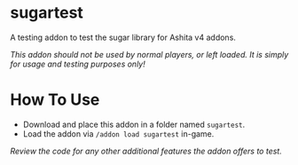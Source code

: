 # sugartest

A testing addon to test the sugar library for Ashita v4 addons.

_This addon should not be used by normal players, or left loaded. It is simply for usage and testing purposes only!_

# How To Use

  * Download and place this addon in a folder named `sugartest`.
  * Load the addon via `/addon load sugartest` in-game.

_Review the code for any other additional features the addon offers to test._